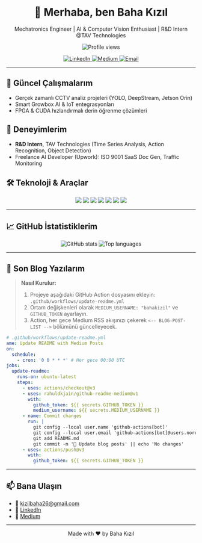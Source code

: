 <!--
  README.md for Baha Kızıl's GitHub Profile
  Dynamic, self-updating, rich with badges and live metrics
-->

<!-- START: Profile Header -->
<div align="center">
  <h1>👋 Merhaba, ben Baha Kızıl</h1>
  <p>Mechatronics Engineer | AI & Computer Vision Enthusiast | R&D Intern @TAV Technologies</p>
  
  <!-- Profile Views Badge -->
  <img src="https://komarev.com/ghpvc/?username=bahakizil&color=blue&style=flat" alt="Profile views" />

  <!-- Social Links -->
  <p>
    <a href="https://www.linkedin.com/in/bahakizil/">
      <img src="https://img.shields.io/badge/LinkedIn-0077B5?logo=linkedin&style=flat-square" alt="LinkedIn" />
    </a>
    <a href="https://medium.com/@bahakizil">
      <img src="https://img.shields.io/badge/Medium-000000?logo=medium&style=flat-square" alt="Medium" />
    </a>
    <a href="mailto:kizilbaha26@gmail.com">
      <img src="https://img.shields.io/badge/Email-D14836?logo=gmail&style=flat-square" alt="Email" />
    </a>
  </p>
</div>
<!-- END: Profile Header -->

---

## 🔭 Güncel Çalışmalarım
- Gerçek zamanlı CCTV analiz projeleri (YOLO, DeepStream, Jetson Orin)
- Smart Growbox AI & IoT entegrasyonları
- FPGA & CUDA hızlandırmalı derin öğrenme çözümleri

## 💼 Deneyimlerim
- **R&D Intern**, TAV Technologies (Time Series Analysis, Action Recognition, Object Detection)
- Freelance AI Developer (Upwork): ISO 9001 SaaS Doc Gen, Traffic Monitoring

## 🛠 Teknoloji & Araçlar
<p align="center">
  <img src="https://img.shields.io/badge/Python-3776AB?logo=python&style=flat-square" />
  <img src="https://img.shields.io/badge/PyTorch-EE4C2C?logo=pytorch&style=flat-square" />
  <img src="https://img.shields.io/badge/TensorFlow-FF6F00?logo=tensorflow&style=flat-square" />
  <img src="https://img.shields.io/badge/OpenCV-5C3EE8?logo=opencv&style=flat-square" />
  <img src="https://img.shields.io/badge/DeepStream-30B0F0?style=flat-square" />
  <img src="https://img.shields.io/badge/Docker-2496ED?logo=docker&style=flat-square" />
  <img src="https://img.shields.io/badge/Git-F05032?logo=git&style=flat-square" />
</p>

---

## 📈 GitHub İstatistiklerim
<div align="center">
  <img src="https://github-readme-stats.vercel.app/api?username=bahakizil&show_icons=true&theme=radical" alt="GitHub stats" />
  <img src="https://github-readme-stats.vercel.app/api/top-langs/?username=bahakizil&hide=jupyter%20notebook&layout=compact&theme=radical" alt="Top languages" />
</div>

---

## 📰 Son Blog Yazılarım
<!-- BLOG-POST-LIST:START -->
<!-- Bu alan GitHub Action tarafından her gece güncellenecektir -->
<!-- BLOG-POST-LIST:END -->

> **Nasıl Kurulur:**
> 1. Projeye aşağıdaki GitHub Action dosyasını ekleyin: `.github/workflows/update-readme.yml`
> 2. Ortam değişkenleri olarak `MEDIUM_USERNAME: "bahakizil"` ve `GITHUB_TOKEN` ayarlayın.
> 3. Action, her gece Medium RSS akışınızı çekerek `<-- BLOG-POST-LIST -->` bölümünü güncelleyecek.

```yaml
# .github/workflows/update-readme.yml
ame: Update README with Medium Posts
on:
  schedule:
    - cron: '0 0 * * *' # Her gece 00:00 UTC
jobs:
  update-readme:
    runs-on: ubuntu-latest
    steps:
      - uses: actions/checkout@v3
      - uses: rahuldkjain/github-readme-medium@v1
        with:
          github_token: ${{ secrets.GITHUB_TOKEN }}
          medium_username: ${{ secrets.MEDIUM_USERNAME }}
      - name: Commit changes
        run: |
          git config --local user.name 'github-actions[bot]'
          git config --local user.email 'github-actions[bot]@users.noreply.github.com'
          git add README.md
          git commit -m '📝 Update blog posts' || echo 'No changes'
      - uses: actions/push@v3
        with:
          github_token: ${{ secrets.GITHUB_TOKEN }}
```

---

## 📫 Bana Ulaşın
- 📧 [kizilbaha26@gmail.com](mailto:kizilbaha26@gmail.com)
- 🔗 [LinkedIn](https://www.linkedin.com/in/bahakizil/)
- 📰 [Medium](https://medium.com/@bahakizil)

---

<p align="center">Made with ❤️ by Baha Kızıl</p>
